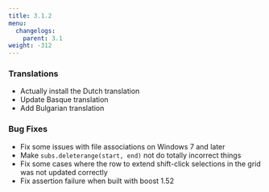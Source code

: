 ```yaml
---
title: 3.1.2
menu:
  changelogs:
    parent: 3.1
weight: -312
---
```


### Translations

- Actually install the Dutch translation
- Update Basque translation
- Add Bulgarian translation

### Bug Fixes

- Fix some issues with file associations on Windows 7 and later
- Make `subs.deleterange(start, end)` not do totally incorrect things
- Fix some cases where the row to extend shift-click selections in the grid was not updated correctly
- Fix assertion failure when built with boost 1.52
